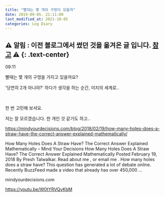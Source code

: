```yaml
---
title: "빨대는 몇 개의 구멍이 있을까"
date: 2019-09-05. 21:11:00
last_modified_at: 2021-10-05
categories: Log Diary
---
```

⚠ **알림** : 이전 블로그에서 썼던 것을 옮겨온 글 입니다. [참고](https://ttmdacl.github.io/log/diary/hello-blog/) ⚠
{: .text-center}
---
09:11

빨때는 몇 개의 구멍을 가지고 있을까요?

'당연히 2개 아니야?' 하다가 생각을 하는 순간, 미지의 세계로..

​

한 번 고민해 보셔요.

저는 잘 모르겠습니다. 한 개인 것 같기도 하고..

​https://mindyourdecisions.com/blog/2018/02/19/how-many-holes-does-a-straw-have-the-correct-answer-explained-mathematically/


 
How Many Holes Does A Straw Have? The Correct Answer Explained Mathematically – Mind Your Decisions
How Many Holes Does A Straw Have? The Correct Answer Explained Mathematically Posted February 19, 2018 By Presh Talwalkar. Read about me , or email me . How many holes does a straw have? This question has generated a lot of debate online. Recently BuzzFeed made a video that already has over 450,000 ...

mindyourdecisions.com

https://youtu.be/W0tYRVQvKbM